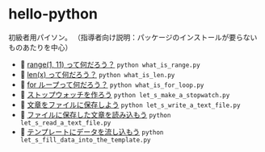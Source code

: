 # hello-python

初級者用パイソン。 （指導者向け説明：パッケージのインストールが要らないものあたりを中心）  

* 📄 [range(1, 11) って何だろう？](what_is_range.py) `python what_is_range.py`
* 📄 [len(x) って何だろう？](what_is_len.py) `python what_is_len.py`
* 📄 [for ループって何だろう？](what_is_for_loop.py) `python what_is_for_loop.py`
* 📄 [ストップウォッチを作ろう](let_s_make_a_stopwatch.py) `python let_s_make_a_stopwatch.py`
* 📄 [文章をファイルに保存しよう](let_s_write_a_text_file.py) `python let_s_write_a_text_file.py`
* 📄 [ファイルに保存した文章を読み込もう](let_s_read_a_text_file.py) `python let_s_read_a_text_file.py`
* 📄 [テンプレートにデータを流し込もう](let_s_fill_data_into_the_template.py) `python let_s_fill_data_into_the_template.py`
